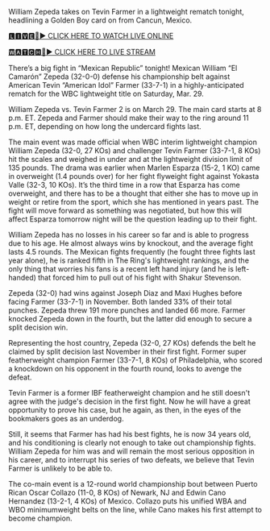 William Zepeda takes on Tevin Farmer in a lightweight rematch tonight, headlining a Golden Boy card on from Cancun, Mexico.

[🅻🅸🆅🅴🔴▶️ CLICK HERE TO WATCH LIVE ONLINE](https://tinyurl.com/4vt9x3aw)

[🆆🅰🆃🅲🅷🔴▶️ CLICK HERE TO LIVE STREAM](https://tinyurl.com/4vt9x3aw)

There’s a big fight in “Mexican Republic” tonight! Mexican William “El Camarón” Zepeda (32-0-0) defense his championship belt against American Tevin “American Idol” Farmer (33-7-1) in a highly-anticipated rematch for the WBC lightweight title on Saturday, Mar. 29.

William Zepeda vs. Tevin Farmer 2 is on March 29. The main card starts at 8 p.m. ET. Zepeda and Farmer should make their way to the ring around 11 p.m. ET, depending on how long the undercard fights last.

The main event was made official when WBC interim lightweight champion William Zepeda (32-0, 27 KOs) and challenger Tevin Farmer (33-7-1, 8 KOs) hit the scales and weighed in under and at the lightweight division limit of 135 pounds. The drama was earlier when Marlen Esparza (15-2, 1 KO) came in overweight (1.4 pounds over) for her fight flyweight fight against Yokasta Valle (32-3, 10 KOs). It’s the third time in a row that Esparza has come overweight, and there has to be a thought that either she has to move up in weight or retire from the sport, which she has mentioned in years past. The fight will move forward as something was negotiated, but how this will affect Esparza tomorrow night will be the question leading up to their fight.

William Zepeda has no losses in his career so far and is able to progress due to his age. He almost always wins by knockout, and the average fight lasts 4.5 rounds. The Mexican fights frequently (he fought three fights last year alone), he is ranked fifth in The Ring's lightweight rankings, and the only thing that worries his fans is a recent left hand injury (and he is left-handed) that forced him to pull out of his fight with Shakur Stevenson.

Zepeda (32-0) had wins against Joseph Diaz and Maxi Hughes before facing Farmer (33-7-1) in November. Both landed 33% of their total punches. Zepeda threw 191 more punches and landed 66 more. Farmer knocked Zepeda down in the fourth, but the latter did enough to secure a split decision win.

Representing the host country, Zepeda (32-0, 27 KOs) defends the belt he claimed by split decision last November in their first fight. Former super featherweight champion Farmer (33-7-1, 8 KOs) of Philadelphia, who scored a knockdown on his opponent in the fourth round, looks to avenge the defeat.

Tevin Farmer is a former IBF featherweight champion and he still doesn't agree with the judge's decision in the first fight. Now he will have a great opportunity to prove his case, but he again, as then, in the eyes of the bookmakers goes as an underdog.

Still, it seems that Farmer has had his best fights, he is now 34 years old, and his conditioning is clearly not enough to take out championship fights. William Zepeda for him was and will remain the most serious opposition in his career, and to interrupt his series of two defeats, we believe that Tevin Farmer is unlikely to be able to.

The co-main event is a 12-round world championship bout between Puerto Rican Oscar Collazo (11-0, 8 KOs) of Newark, NJ and Edwin Cano Hernandez (13-2-1, 4 KOs) of Mexico. Collazo puts his unified WBA and WBO minimumweight belts on the line, while Cano makes his first attempt to become champion.
